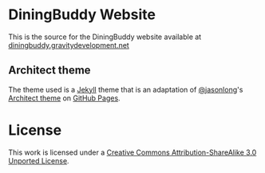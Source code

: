 # DiningBuddy Website

This is the source for the DiningBuddy website available at [diningbuddy.gravitydevelopment.net][1]

## Architect theme

The theme used is a [Jekyll][2] theme that is an adaptation of [@jasonlong][3]'s [Architect theme][4] on [GitHub Pages][5].

# License

This work is licensed under a [Creative Commons Attribution-ShareAlike 3.0 Unported License](http://creativecommons.org/licenses/by-sa/3.0/).

[1]: http://diningbuddy.gravitydevelopment.net
[2]: http://jekyllrb.com
[3]: https://github.com/jasonlong
[4]: http://github.com/jasonlong/architect-theme
[5]: http://pages.github.com/
